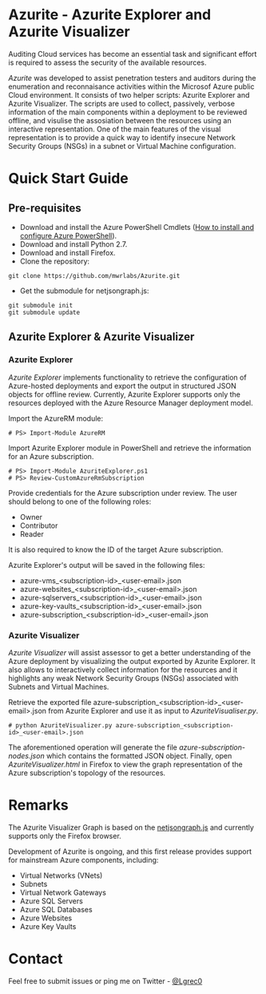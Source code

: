 # Azurite - Azurite Explorer and Azurite Visualizer

Auditing Cloud services has become an essential task and significant effort is required to assess the security of the available resources.

_Azurite_ was developed to assist penetration testers and auditors during the enumeration and reconnaisance activities within the Microsof Azure public Cloud environment. It consists of two helper scripts: Azurite Explorer and Azurite Visualizer. The scripts are used to collect, passively, verbose information of the main components within a deployment to be reviewed offline, and visulise the assosiation between the resources using an interactive representation. One of the main features of the visual representation is to provide a quick way to identify insecure Network Security Groups (NSGs) in a subnet or Virtual Machine configuration.

# Quick Start Guide

## Pre-requisites

* Download and install the Azure PowerShell Cmdlets ([How to install and configure Azure PowerShell](https://azure.microsoft.com/en-gb/documentation/articles/powershell-install-configure/)).
* Download and install Python 2.7.
* Download and install Firefox.
* Clone the repository:
```
git clone https://github.com/mwrlabs/Azurite.git
```

* Get the submodule for netjsongraph.js:
```
git submodule init
git submodule update
```

## Azurite Explorer & Azurite Visualizer

### Azurite Explorer

_Azurite Explorer_ implements functionality to retrieve the configuration of Azure-hosted deployments and export the output in structured JSON objects for offline review. Currently, Azurite Explorer supports only the resources deployed with the Azure Resource Manager deployment model. 

Import the AzureRM module:

    # PS> Import-Module AzureRM

Import Azurite Explorer module in PowerShell and retrieve the information for an Azure subscription. 

    # PS> Import-Module AzuriteExplorer.ps1
    # PS> Review-CustomAzureRmSubscription

Provide credentials for the Azure subscription under review. The user should belong to one of the following roles:
* Owner
* Contributor
* Reader

It is also required to know the ID of the target Azure subscription.

Azurite Explorer's output will be saved in the following files:
* azure-vms\_&lt;subscription-id&gt;\_&lt;user-email&gt;.json
* azure-websites\_&lt;subscription-id&gt;\_&lt;user-email&gt;.json
* azure-sqlservers\_&lt;subscription-id&gt;\_&lt;user-email&gt;.json
* azure-key-vaults\_&lt;subscription-id&gt;\_&lt;user-email&gt;.json
* azure-subscription\_&lt;subscription-id&gt;\_&lt;user-email&gt;.json

### Azurite Visualizer

_Azurite Visualizer_ will assist assessor to get a better understanding of the Azure deployment by visualizing the output exported by Azurite Explorer. It also allows to interactively collect information for the resources and it highlights any weak Network Security Groups (NSGs) associated with Subnets and Virtual Machines.

Retrieve the exported file azure-subscription\_&lt;subscription-id&gt;\_&lt;user-email&gt;.json from Azurite Explorer and use it as input to _AzuriteVisualiser.py_.

    # python AzuriteVisualizer.py azure-subscription_<subscription-id>_<user-email>.json

The aforementioned operation will generate the file _azure-subscription-nodes.json_ which contains the formatted JSON object. Finally, open _AzuriteVisualizer.html_ in Firefox to view the graph representation of the Azure subscription's topology of the resources.

# Remarks

The Azurite Visualizer Graph is based on the [netjsongraph.js](https://github.com/interop-dev/netjsongraph.js) and currently supports only the Firefox browser.

Development of Azurite is ongoing, and this first release provides support for mainstream Azure components, including:

* Virtual Networks (VNets)
* Subnets
* Virtual Network Gateways
* Azure SQL Servers
* Azure SQL Databases
* Azure Websites
* Azure Key Vaults

# Contact

Feel free to submit issues or ping me on Twitter - [@Lgrec0](https://twitter.com/Lgrec0)
